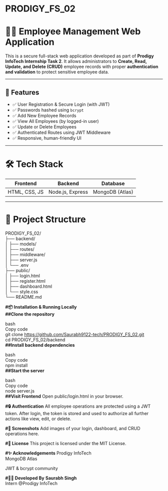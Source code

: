 # PRODIGY_FS_02
# 🧑‍💼 Employee Management Web Application

This is a secure full-stack web application developed as part of **Prodigy InfoTech Internship Task 2**. It allows administrators to **Create, Read, Update, and Delete (CRUD)** employee records with proper **authentication and validation** to protect sensitive employee data.

---

## 🚀 Features

- ✅ User Registration & Secure Login (with JWT)
- ✅ Passwords hashed using `bcrypt`
- ✅ Add New Employee Records
- ✅ View All Employees (by logged-in user)
- ✅ Update or Delete Employees
- ✅ Authenticated Routes using JWT Middleware
- ✅ Responsive, human-friendly UI 

---

# 🛠️ Tech Stack

| Frontend | Backend | Database |
|----------|---------|----------|
| HTML, CSS, JS | Node.js, Express | MongoDB (Atlas) |

---

# 📁 Project Structure

PRODIGY_FS_02/  
├── backend/  
│ ├── models/  
│ ├── routes/  
│ ├── middleware/  
│ ├── server.js  
│ └── .env  
├── public/   
│ ├── login.html   
│ ├── register.html   
│ ├── dashboard.html   
│ └── style.css  
└── README.md 

**#📦 Installation & Running Locally**    
**##Clone the repository**  

bash  
Copy code  
git clone https://github.com/Saurabh9122-tech/PRODIGY_FS_02.git   
cd PRODIGY_FS_02/backend  
**##Install backend dependencies**

bash   
Copy code  
npm install  
**##Start the server**

bash  
Copy code   
node server.js   
**##Visit Frontend**
Open public/login.html in your browser.   

**#🔒 Authentication**
All employee operations are protected using a JWT token. After login, the token is stored and used to authorize all further actions like view, edit, or delete.  

**#📸 Screenshots**
Add images of your login, dashboard, and CRUD operations here. 

**#📃 License**
This project is licensed under the MIT License. 

**#✨ Acknowledgements**
Prodigy InfoTech   
MongoDB Atlas   

JWT & bcrypt community  

**#👨‍💻 Developed By**
**Saurabh Singh**  
Intern @Prodigy InfoTech 
